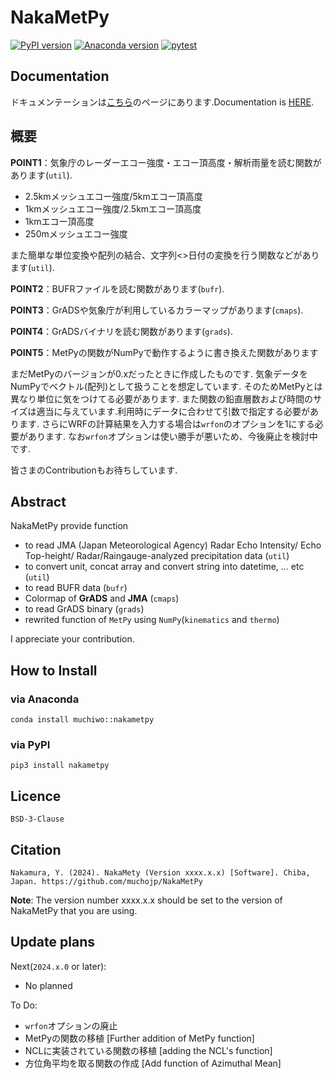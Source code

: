 # NakaMetPy

[![PyPI version][pypi-image]][pypi-link]
[![Anaconda version][anaconda-v-image]][anaconda-v-link]
[![pytest][github-actions-image]][github-actions-link]

[pypi-image]: https://badge.fury.io/py/nakametpy.svg
[pypi-link]: https://pypi.org/project/nakametpy
[anaconda-v-image]: https://anaconda.org/muchiwo/nakametpy/badges/version.svg
[anaconda-v-link]: https://anaconda.org/muchiwo/nakametpy
[github-actions-image]: https://github.com/muchojp/NakaMetPy/actions/workflows/ci.yml/badge.svg
[github-actions-link]: https://github.com/muchojp/NakaMetPy/actions/workflows/ci.yml

## Documentation
ドキュメンテーションは[こちら](https://muchojp.github.io/NakaMetPy/ "Docs")のページにあります.Documentation is [HERE](https://muchojp.github.io/NakaMetPy/).

## 概要
**POINT1**：気象庁のレーダーエコー強度・エコー頂高度・解析雨量を読む関数があります(`util`).
- 2.5kmメッシュエコー強度/5kmエコー頂高度
- 1kmメッシュエコー強度/2.5kmエコー頂高度
- 1kmエコー頂高度
- 250mメッシュエコー強度

また簡単な単位変換や配列の結合、文字列<>日付の変換を行う関数などがあります(`util`).

**POINT2**：BUFRファイルを読む関数があります(`bufr`).

**POINT3**：GrADSや気象庁が利用しているカラーマップがあります(`cmaps`).

**POINT4**：GrADSバイナリを読む関数があります(`grads`).

**POINT5**：MetPyの関数がNumPyで動作するように書き換えた関数があります

まだMetPyのバージョンが0.xだったときに作成したものです.
気象データをNumPyでベクトル(配列)として扱うことを想定しています.
そのためMetPyとは異なり単位に気をつけてる必要があります.
また関数の鉛直層数および時間のサイズは適当に与えています.利用時にデータに合わせて引数で指定する必要があります.
さらにWRFの計算結果を入力する場合は`wrfon`のオプションを1にする必要があります.
なお`wrfon`オプションは使い勝手が悪いため、今後廃止を検討中です.

皆さまのContributionもお待ちしています.

## Abstract
NakaMetPy provide function
- to read JMA (Japan Meteorological Agency) Radar Echo Intensity/ Echo Top-height/ Radar/Raingauge-analyzed precipitation data (`util`)
- to convert unit, concat array and convert string into datetime, ... etc (`util`)
- to read BUFR data (`bufr`)
- Colormap of **GrADS** and **JMA** (`cmaps`)
- to read GrADS binary (`grads`)
- rewrited function of `MetPy` using `NumPy`(`kinematics` and `thermo`)

I appreciate your contribution.

## How to Install
### via Anaconda

```
conda install muchiwo::nakametpy
```

### via PyPI

```
pip3 install nakametpy
```

## Licence
`BSD-3-Clause`

## Citation
```
Nakamura, Y. (2024). NakaMety (Version xxxx.x.x) [Software]. Chiba, Japan. https://github.com/muchojp/NakaMetPy
```
**Note**: The version number xxxx.x.x should be set to the version of NakaMetPy that you are using.

## Update plans
Next(`2024.x.0` or later):
 - No planned

To Do: 
 - `wrfon`オプションの廃止
 - MetPyの関数の移植 \[Further addition of MetPy function\]
 - NCLに実装されている関数の移植 \[adding the NCL's function\]
 - 方位角平均を取る関数の作成 \[Add function of Azimuthal Mean\]

